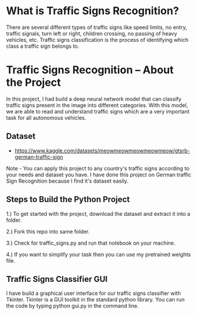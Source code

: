 # What is Traffic Signs Recognition?
There are several different types of traffic signs like speed limits, no entry, traffic signals, turn left or right, children crossing, no passing of heavy vehicles, etc. Traffic signs classification is the process of identifying which class a traffic sign belongs to.

# Traffic Signs Recognition – About the Project
In this project, I had build a deep neural network model that can classify traffic signs present in the image into different categories. With this model, we are able to read and understand traffic signs which are a very important task for all autonomous vehicles.

## Dataset
- https://www.kaggle.com/datasets/meowmeowmeowmeowmeow/gtsrb-german-traffic-sign

Note - You can apply this project to any country's traffic signs according to your needs and dataset you have. I have done this project on German traffic Sign Recognition because I find it's dataset easily.

## Steps to Build the Python Project

1.) To get started with the project, download the dataset and extract it into a folder.

2.) Fork this repo into same folder.

3.) Check for traffic_signs.py and run that notebook on your machine.

4.) If you want to simplify your task then you can use my pretrained weights file.

## Traffic Signs Classifier GUI
I have build a graphical user interface for our traffic signs classifier with Tkinter. Tkinter is a GUI toolkit in the standard python library. You can run the code by typing python gui.py in the command line.

